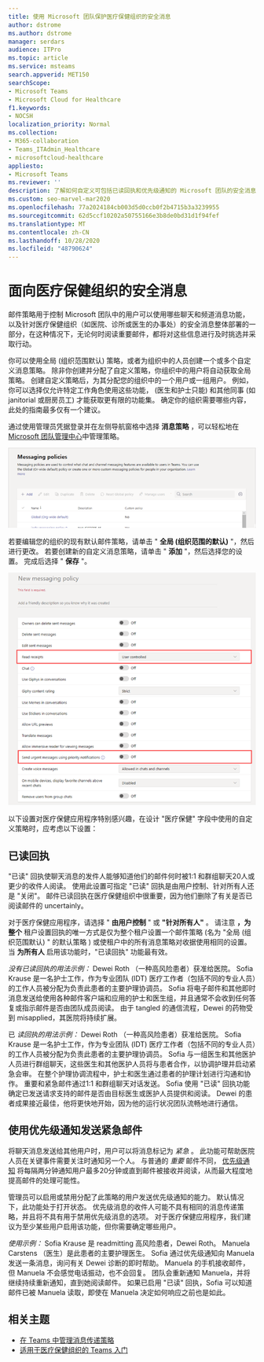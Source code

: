 ```yaml
---
title: 使用 Microsoft 团队保护医疗保健组织的安全消息
author: dstrome
ms.author: dstrome
manager: serdars
audience: ITPro
ms.topic: article
ms.service: msteams
search.appverid: MET150
searchScope:
- Microsoft Teams
- Microsoft Cloud for Healthcare
f1.keywords:
- NOCSH
localization_priority: Normal
ms.collection:
- M365-collaboration
- Teams_ITAdmin_Healthcare
- microsoftcloud-healthcare
appliesto:
- Microsoft Teams
ms.reviewer: ''
description: 了解如何自定义可包括已读回执和优先级通知的 Microsoft 团队的安全消息策略。
ms.custom: seo-marvel-mar2020
ms.openlocfilehash: 77a2024184cb003d5d0ccb0f2b4715b3a3239955
ms.sourcegitcommit: 62d5ccf10202a50755166e3b8de0bd31d1f94fef
ms.translationtype: MT
ms.contentlocale: zh-CN
ms.lasthandoff: 10/28/2020
ms.locfileid: "48790624"
---
```

# <a name="secure-messaging-for-healthcare-organizations"></a>面向医疗保健组织的安全消息

邮件策略用于控制 Microsoft 团队中的用户可以使用哪些聊天和频道消息功能，以及针对医疗保健组织（如医院、诊所或医生的办事处）的安全消息整体部署的一部分，在这种情况下，无论何时阅读重要邮件，都将对这些信息进行及时挑选并采取行动。

你可以使用全局 (组织范围默认) 策略，或者为组织中的人员创建一个或多个自定义消息策略。 除非你创建并分配了自定义策略，你组织中的用户将自动获取全局策略。 创建自定义策略后，为其分配您的组织中的一个用户或一组用户。 例如，你可以选择仅允许特定工作角色使用这些功能， (医生和护士只能) 和其他同事 (如 janitorial 或厨房员工) 才能获取更有限的功能集。 确定你的组织需要哪些内容，此处的指南最多仅有一个建议。

通过使用管理员凭据登录并在左侧导航窗格中选择 **消息策略** ，可以轻松地在 [Microsoft 团队管理中心](https://admin.teams.microsoft.com)中管理策略。

 ![邮件策略页面的屏幕截图](../../media/hc-messaging-policy-admin-center.png)

若要编辑您的组织的现有默认邮件策略，请单击 " **全局 (组织范围的默认)** "，然后进行更改。 若要创建新的自定义消息策略，请单击 " **添加** "，然后选择您的设置。 完成后选择 " **保存** "。

![邮件策略设置的屏幕截图](../../media/hc-messaging-policy.png)

以下设置对医疗保健应用程序特别感兴趣，在设计 "医疗保健" 字段中使用的自定义策略时，应考虑以下设置：

## <a name="read-receipts"></a>已读回执

"已读" 回执使聊天消息的发件人能够知道他们的邮件何时被1:1 和群组聊天20人或更少的收件人阅读。 使用此设置可指定 "已读" 回执是由用户控制、针对所有人还是 "关闭"。 邮件已读回执在医疗保健组织中很重要，因为他们删除了有关是否已阅读邮件的 uncertainly。

对于医疗保健应用程序，请选择 " **由用户控制** " 或 **"针对所有人"** 。 请注意 **，为整个** 租户设置回执的唯一方式是仅为整个租户设置一个邮件策略 (名为 "全局 (组织范围默认) " 的默认策略 ) 或使租户中的所有消息策略对收据使用相同的设置。 当 **为所有人** 启用该功能时，"已读回执" 功能最有效。

*没有已读回执的用法示例：* Dewei Roth （一种高风险患者）获准给医院。  Sofia Krause 是一名护士工作，作为专业团队 (IDT) 医疗工作者（包括不同的专业人员）的工作人员被分配为负责此患者的主要护理协调员。  Sofia 将电子邮件和其他即时消息发送给使用各种邮件客户端和应用的护士和医生组，并且通常不会收到任何答复或指示邮件是否由团队成员阅读。 由于 tangled 的通信流程，Dewei 的药物受到 misapplied，其医院将持续扩展。

已 *读回执的用法示例：* Dewei Roth （一种高风险患者）获准给医院。  Sofia Krause 是一名护士工作，作为专业团队 (IDT) 医疗工作者（包括不同的专业人员）的工作人员被分配为负责此患者的主要护理协调员。  Sofia 与一组医生和其他医护人员进行群组聊天，这些医生和其他医护人员将与患者合作，以协调护理并启动紧急会审。  在整个护理协调流程中，护士和医生通过患者的护理计划进行沟通和协作。  重要和紧急邮件通过1:1 和群组聊天对话发送。 Sofia 使用 "已读" 回执功能确定已发送请求支持的邮件是否由目标医生或医护人员提供和阅读。 Dewei 的患者成果接近最佳，他将更快地开始，因为他的运行状况团队流畅地进行通信。

## <a name="send-urgent-messages-using-priority-notifications"></a>使用优先级通知发送紧急邮件

将聊天消息发送给其他用户时，用户可以将消息标记为 *紧急* 。 此功能可帮助医院人员在关键事件需要关注时通知另一个人。 与普通的 *重要* 邮件不同， [优先级通知](https://support.microsoft.com/article/mark-a-message-as-important-or-urgent-in-teams-ea99d5b6-1317-4550-8d75-86ff14cd4462) 将每隔两分钟通知用户最多20分钟或直到邮件被接收并阅读，从而最大程度地提高邮件的处理可能性。

管理员可以启用或禁用分配了此策略的用户发送优先级通知的能力。 默认情况下，此功能处于打开状态。 优先级消息的收件人可能不具有相同的消息传递策略，并且将不具有用于禁用优先级消息的选项。 对于医疗保健应用程序，我们建议为至少某些用户启用该功能，但你需要确定哪些用户。

*使用示例：* Sofia Krause 是 readmitting 高风险患者，Dewei Roth。 Manuela Carstens （医生）是此患者的主要护理医生。  Sofia 通过优先级通知向 Manuela 发送一条消息，询问有关 Dewei 诊断的即时帮助。  Manuela 的手机接收邮件，但 Manuela 不会感觉电话振动，也不会回复。 团队会重新通知 Manuela，并将继续持续重新通知，直到她阅读邮件。 如果已启用 "已读" 回执，Sofia 可以知道邮件已被 Manuela 读取，即使在 Manuela 决定如何响应之前也是如此。

## <a name="related-topics"></a>相关主题

- [在 Teams 中管理消息传递策略](../../messaging-policies-in-teams.md)
- [适用于医疗保健组织的 Teams 入门](teams-in-hc.md)
